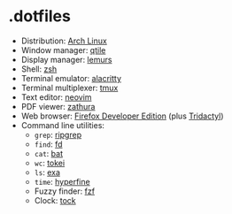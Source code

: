 # .dotfiles

- Distribution: [Arch Linux](https://archlinux.org/)
- Window manager: [qtile](http://www.qtile.org/)
- Display manager: [lemurs](https://github.com/coastalwhite/lemurs)
- Shell: [zsh](https://ohmyz.sh/)
- Terminal emulator: [alacritty](https://alacritty.org/)
- Terminal multiplexer: [tmux](https://github.com/tmux/tmux)
- Text editor: [neovim](https://neovim.io/)
- PDF viewer: [zathura](https://pwmt.org/projects/zathura/)
- Web browser: [Firefox Developer Edition](https://www.mozilla.org/en-US/firefox/developer/) (plus [Tridactyl](https://github.com/tridactyl/tridactyl))
- Command line utilities:
  - `grep`: [ripgrep](https://github.com/BurntSushi/ripgrep)
  - `find`: [fd](https://github.com/sharkdp/fd)
  - `cat`: [bat](https://github.com/sharkdp/bat)
  - `wc`: [tokei](https://github.com/XAMPPRocky/tokei)
  - `ls`: [exa](https://github.com/ogham/exa)
  - `time`: [hyperfine](https://github.com/sharkdp/hyperfine)
  - Fuzzy finder: [fzf](https://github.com/junegunn/fzf)
  - Clock: [tock](https://github.com/nwtnni/tock)
